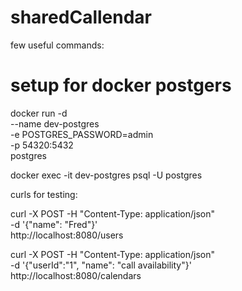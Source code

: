 # sharedCallendar

few useful commands:

# setup for docker postgers

docker run -d \
--name dev-postgres \
-e POSTGRES_PASSWORD=admin \
-p 54320:5432 \
postgres

docker exec -it dev-postgres psql -U postgres

curls for testing:

curl -X POST -H "Content-Type: application/json" \
-d '{"name": "Fred"}' \
http://localhost:8080/users

curl -X POST -H "Content-Type: application/json" \
-d '{"userId":"1", "name": "call availability"}' \
http://localhost:8080/calendars



